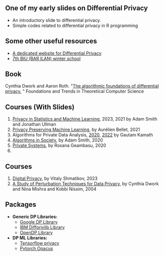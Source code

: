 ## One of my early slides on Differential Privacy
* An introductory slide to differential privacy.
* Simple codes related to differential privacy in R programming
## Some other useful resources
 * [A dedicated website for Differential Privacy](https://differentialprivacy.org/)
 * [7th BIU (BAR ILAN) winter school](https://www.youtube.com/playlist?list=PL8Vt-7cSFnw1li73YXZdTaiAeXFkmWWRh)
    
## Book
Cynthia Dwork and Aaron Roth. "[The algorithmic foundations of differential privacy.](https://www.cis.upenn.edu/~aaroth/Papers/privacybook.pdf)
" Foundations and Trends in Theoretical Computer Science
## Courses (With Slides)
1. [Privacy in Statistics and Machine Learning](https://dpcourse.github.io/), 2023, 2021 by Adam Smith and Jonathan Ullman
2. [Privacy Preserving Machine Learning](http://researchers.lille.inria.fr/abellet/teaching/private_machine_learning_course.html), by Aurélien Bellet, 2021
3. Algorithms for Private Data Analysis, [2020](http://www.gautamkamath.com/CS860-fa2020.html), [2022](http://www.gautamkamath.com/courses/CS860-fa2022.html) by Gautam Kamath
4. [Algorithms in Society](https://docs.google.com/document/d/1MO9DSbJMMnJxgml3uwYRgw2LaXPzUaDGyDM1CU6Z-Tk/edit), by Adam Smith, 2020
5. [Private Systems](https://columbia.github.io/private-systems-class/), by Roxana Geambasu, 2020
6. []()


## Courses
1.  [Digital Privacy](https://www.cs.cornell.edu/~shmat/courses/cs6434/), by Vitaly Shmatikov, 2023
2.  [ A Study of Perturbation Techniques for Data Privacy](http://theory.stanford.edu/~nmishra/cs369-2004.html), by Cynthia Dwork and Nina Mishra and Kobbi Nissim, 2004

## Packages
* **Generic DP Libraries:**
    * [Google DP Library](https://github.com/google/differential-privacy)
    * [IBM Diffprivlib Library](https://github.com/IBM/differential-privacy-library)
    * [OpenDP Library](https://github.com/opendp/opendp)
* **DP ML Libraries:**
    * [Tensorflow privacy](https://github.com/tensorflow/privacy)
    * [Pytorch Opacus](https://github.com/pytorch/opacus)
